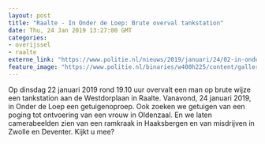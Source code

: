 ```yaml
---
layout: post
title: "Raalte - In Onder de Loep: Brute overval tankstation"
date: Thu, 24 Jan 2019 13:27:00 GMT
categories: 
- overijssel 
- raalte 
externe_link: "https://www.politie.nl/nieuws/2019/januari/24/02-in-onder-de-loep-brute-overval-tankstation.html"
feature_image: "https://www.politie.nl/binaries/w400h225/content/gallery/politie/onderwerpen/onder-de-loep.jpg"
---
```


Op dinsdag 22 januari 2019 rond 19.10 uur overvalt een man op brute wijze een tankstation aan de Westdorplaan in Raalte. Vanavond, 24 januari 2019, in Onder de Loep een getuigenoproep. Ook zoeken we getuigen van een poging tot ontvoering van een vrouw in Oldenzaal.  En we laten camerabeelden zien van een ramkraak in Haaksbergen en van misdrijven in Zwolle en Deventer. Kijkt u mee?

